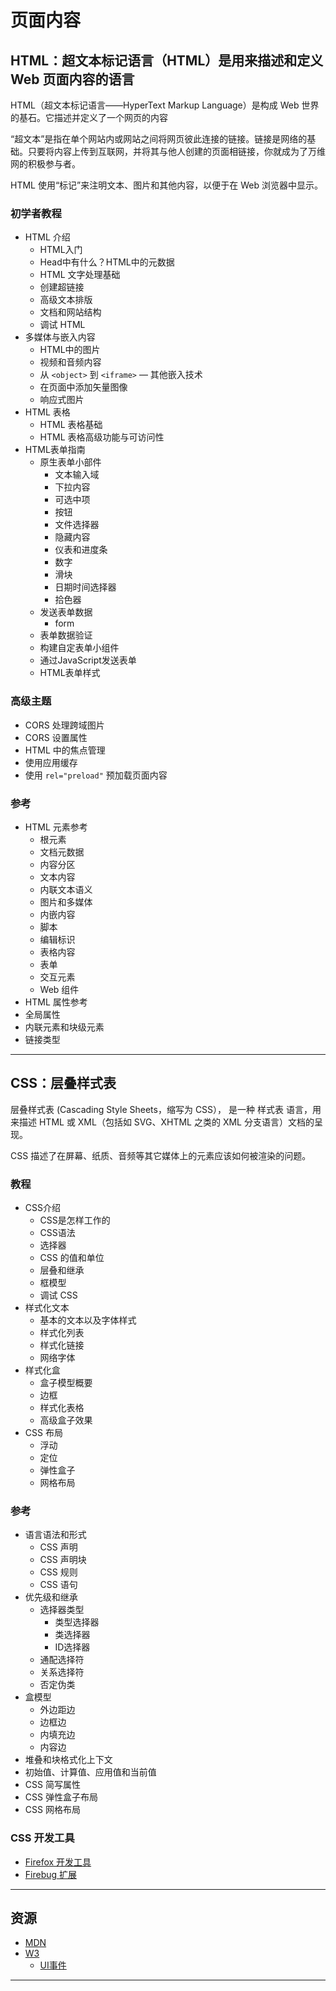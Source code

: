 #   页面内容

##  HTML：超文本标记语言（HTML）是用来描述和定义 Web 页面内容的语言

HTML（超文本标记语言——HyperText Markup Language）是构成 Web 世界的基石。它描述并定义了一个网页的内容

“超文本”是指在单个网站内或网站之间将网页彼此连接的链接。链接是网络的基础。只要将内容上传到互联网，并将其与他人创建的页面相链接，你就成为了万维网的积极参与者。

HTML 使用“标记”来注明文本、图片和其他内容，以便于在 Web 浏览器中显示。

###  初学者教程

-   HTML 介绍
    -   HTML入门
    -   Head中有什么？HTML中的元数据
    -   HTML 文字处理基础 
    -   创建超链接
    -   高级文本排版
    -   文档和网站结构
    -   调试 HTML
-   多媒体与嵌入内容
    -   HTML中的图片
    -   视频和音频内容
    -   从 `<object>` 到 `<iframe>` — 其他嵌入技术
    -   在页面中添加矢量图像
    -   响应式图片
-   HTML 表格
    -   HTML 表格基础
    -   HTML 表格高级功能与可访问性
-   HTML表单指南
    -   原生表单小部件
        -   文本输入域
        -   下拉内容
        -   可选中项
        -   按钮
        -   文件选择器
        -   隐藏内容
        -   仪表和进度条
        -   数字
        -   滑块
        -   日期时间选择器
        -   拾色器
    -   发送表单数据
        -   form
    -   表单数据验证
    -   构建自定表单小组件
    -   通过JavaScript发送表单
    -   HTML表单样式

###  高级主题
-   CORS 处理跨域图片
-   CORS 设置属性
-   HTML 中的焦点管理
-   使用应用缓存
-   使用 `rel="preload"` 预加载页面内容

###  参考
-   HTML 元素参考
    -   根元素
    -   文档元数据
    -   内容分区
    -   文本内容
    -   内联文本语义
    -   图片和多媒体
    -   内嵌内容
    -   脚本
    -   编辑标识
    -   表格内容
    -   表单
    -   交互元素
    -   Web 组件
-   HTML 属性参考
-   全局属性
-   内联元素和块级元素
-   链接类型

-----


##  CSS：层叠样式表

层叠样式表 (Cascading Style Sheets，缩写为 CSS）， 是一种 样式表 语言，用来描述 HTML 或 XML（包括如 SVG、XHTML 之类的 XML 分支语言）文档的呈现。

CSS 描述了在屏幕、纸质、音频等其它媒体上的元素应该如何被渲染的问题。

###  教程
-   CSS介绍
    -   CSS是怎样工作的
    -   CSS语法
    -   选择器
    -   CSS  的值和单位 
    -   层叠和继承
    -   框模型
    -   调试 CSS
-   样式化文本
    -   基本的文本以及字体样式
    -   样式化列表
    -   样式化链接
    -   网络字体
-   样式化盒
    -   盒子模型概要
    -   边框
    -   样式化表格
    -   高级盒子效果
-   CSS 布局
    -   浮动
    -   定位
    -   弹性盒子
    -   网格布局

###  参考
-   语言语法和形式
    -   CSS 声明
    -   CSS 声明块
    -   CSS 规则
    -   CSS 语句
-   优先级和继承
    -   选择器类型
        -   类型选择器
        -   类选择器
        -   ID选择器
    -   通配选择符
    -   关系选择符
    -   否定伪类
-   盒模型
    -   外边距边
    -   边框边
    -   内填充边
    -   内容边
-   堆叠和块格式化上下文
-   初始值、计算值、应用值和当前值
-   CSS 简写属性
-   CSS 弹性盒子布局
-   CSS 网格布局

###  CSS 开发工具
-   [Firefox 开发工具](https://developer.mozilla.org/zh-CN/docs/Tools)
-   [Firebug 扩展](https://addons.mozilla.org/zh-CN/firefox/addon/firebug/)

----


##  资源
-   [MDN](https://developer.mozilla.org/zh-CN/)
-   [W3](https://www.w3.org/)
    -   [UI事件](https://www.w3.org/TR/uievents/)


----
